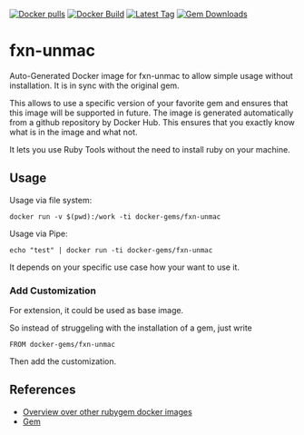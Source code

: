 [![Docker pulls](https://img.shields.io/docker/pulls/rubygem/fxn-unmac.svg)](https://hub.docker.com/r/rubygem/fxn-unmac/)
[![Docker Build](https://img.shields.io/docker/automated/rubygem/fxn-unmac.svg)](https://hub.docker.com/r/rubygem/fxn-unmac/)
[![Latest Tag](https://img.shields.io/github/tag/docker-rubygem/fxn-unmac.svg)](https://hub.docker.com/r/rubygem/fxn-unmac/)
[![Gem Downloads](https://img.shields.io/gem/dt/fxn-unmac.svg)](https://rubygems.org/gems/fxn-unmac/)
# fxn-unmac

Auto-Generated Docker image for fxn-unmac to allow simple usage without installation.
It is in sync with the original gem.

This allows to use a specific version of your favorite gem and ensures that this image will be supported in future.
The image is generated automatically from a github repository by Docker Hub.
This ensures that you exactly know what is in the image and what not.

It lets you use Ruby Tools without the need to install ruby on your machine.

## Usage

Usage via file system:

`docker run -v $(pwd):/work -ti docker-gems/fxn-unmac`

Usage via Pipe:

`echo "test" | docker run -ti docker-gems/fxn-unmac`

It depends on your specific use case how your want to use it.

### Add Customization

For extension, it could be used as base image.

So instead of struggeling with the installation of a gem, just write

`FROM docker-gems/fxn-unmac`

Then add the customization.

## References

 - [Overview over other rubygem docker images](https://github.com/thinkbot/docker-rubygem)
 - [Gem](https://rubygems.org/gems/fxn-unmac/)
